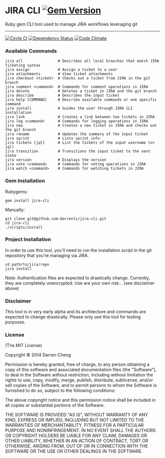 # JIRA CLI [![Gem Version](https://badge.fury.io/rb/jira-cli.png)](http://badge.fury.io/rb/jira-cli)

Ruby gem CLI tool used to manage JIRA workflows leveraging git

* * *

[![Circle CI](https://circleci.com/gh/drn/jira-cli.svg?style=svg)](https://circleci.com/gh/drn/jira-cli)
[![Dependency Status](https://gemnasium.com/darrenli/jira-cli.png)](https://gemnasium.com/darrenli/jira-cli)
[![Code Climate](https://codeclimate.com/github/darrenli/jira-cli.png)](https://codeclimate.com/github/darrenli/jira-cli)

### Available Commands

    jira all                # Describes all local branches that match JIRA ticketing syntax
    jira assign             # Assign a ticket to a user
    jira attachments        # View ticket attachments
    jira checkout <ticket>  # Checks out a ticket from JIRA in the git branch
    jira comment <command>  # Commands for comment operations in JIRA
    jira delete             # Deletes a ticket in JIRA and the git branch
    jira describe           # Describes the input ticket
    jira help [COMMAND]     # Describe available commands or one specific command
    jira install            # Guides the user through JIRA CLI installation
    jira link               # Creates a link between two tickets in JIRA
    jira log <command>      # Commands for logging operations in JIRA
    jira new                # Creates a new ticket in JIRA and checks out the git branch
    jira rename             # Updates the summary of the input ticket
    jira sprint             # Lists sprint info
    jira tickets [jql]      # List the tickets of the input username (or jql)
    jira transition         # Transitions the input ticket to the next state
    jira version            # Displays the version
    jira vote <command>     # Commands for voting operations in JIRA
    jira watch <command>    # Commands for watching tickets in JIRA

### Gem Installation

Rubygems:

    gem install jira-cli

Manually:

    git clone git@github.com:darrenli/jira-cli.git
    cd jira-cli
    ./scripts/install

### Project Installation

In order to use this tool, you'll need to run the installation script in the
git repository that you're managing via JIRA.

    cd path/to/jira/repo
    jira install

Note: Authentication files are expected to drastically change. Currently, they
are completely unencrypted. Use are your own risk... (see disclaimer above)

### Disclaimer

This tool is in very early alpha and its architecture and commands
are expected to change drastically. Please only use this tool for testing
purposes.

### License

(The MIT License)

Copyright © 2014 Darren Cheng

Permission is hereby granted, free of charge, to any person obtaining a copy of
this software and associated documentation files (the "Software"), to deal in
the Software without restriction, including without limitation the rights to
use, copy, modify, merge, publish, distribute, sublicense, and/or sell copies
of the Software, and to permit persons to whom the Software is furnished to do
so, subject to the following conditions:

The above copyright notice and this permission notice shall be included in all
copies or substantial portions of the Software.

THE SOFTWARE IS PROVIDED "AS IS", WITHOUT WARRANTY OF ANY KIND, EXPRESS OR
IMPLIED, INCLUDING BUT NOT LIMITED TO THE WARRANTIES OF MERCHANTABILITY,
FITNESS FOR A PARTICULAR PURPOSE AND NONINFRINGEMENT. IN NO EVENT SHALL THE
AUTHORS OR COPYRIGHT HOLDERS BE LIABLE FOR ANY CLAIM, DAMAGES OR OTHER
LIABILITY, WHETHER IN AN ACTION OF CONTRACT, TORT OR OTHERWISE, ARISING FROM,
OUT OF OR IN CONNECTION WITH THE SOFTWARE OR THE USE OR OTHER DEALINGS IN THE
SOFTWARE.

